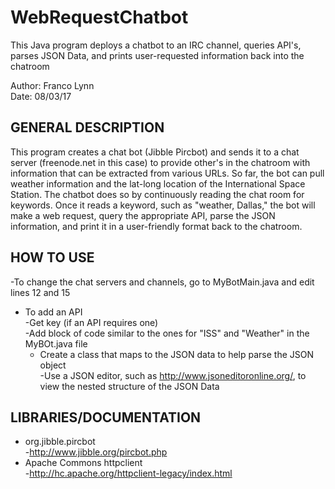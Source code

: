 # WebRequestChatbot
This Java program deploys a chatbot to an IRC channel, queries API's, parses JSON Data, and prints user-requested information back into the chatroom

Author: Franco Lynn  
Date:   08/03/17

GENERAL DESCRIPTION
-------------------

This program creates a chat bot (Jibble Pircbot) and sends it to a chat server (freenode.net in this case) to provide other's in the chatroom with information that can be extracted from various URLs. So far, the bot can pull weather information and the lat-long location of the International Space Station. The chatbot does so by continuously reading the chat room for keywords. Once it reads a keyword, such as "weather, Dallas," the bot will make a web request, query the appropriate API, parse the JSON information, and print it in a user-friendly format back to the chatroom.

HOW TO USE
----------
-To change the chat servers and channels, go to MyBotMain.java and edit lines 12 and 15  
- To add an API  
  -Get key (if an API requires one)  
  -Add block of code similar to the ones for "ISS" and "Weather" in the MyBOt.java file  
  - Create a class that maps to the JSON data to help parse the JSON object  
    -Use a JSON editor, such as http://www.jsoneditoronline.org/, to view the nested structure of the JSON Data  

LIBRARIES/DOCUMENTATION
-----------------------
- org.jibble.pircbot  
  -http://www.jibble.org/pircbot.php  
- Apache Commons httpclient  
  -http://hc.apache.org/httpclient-legacy/index.html  





